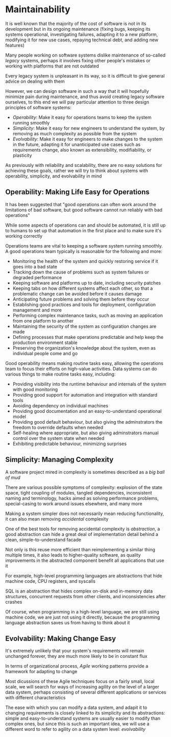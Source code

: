 # Maintainability
It is well known that the majority of the cost of software is not in its development but in its ongoing maintenance (fixing bugs, keeping its systems operational, investigating failures, adapting it to a new platform, modifying it for new use cases, repaying technical debt, and adding new features)

Many people working on software systems dislike maintenance of so-called *legacy* systems, perhaps it involves fixing other people's mistakes or working with platforms that are not outdated

Every legacy system is unpleasant in its way, so it is difficult to give general advice on dealing with them

However, we can design software in such a way that it will hopefully minimize pain during maintenance, and thus avoid creating legacy software ourselves, to this end we will pay particular attention to three design principles of software systems:
- *Operability*: Make it easy for operations teams to keep the system running smoothly
- *Simplicity*: Make it easy for new engineers to understand the system, by removing as much complexity as possible from the system
- *Evolvability*: Make it easy for engineers to make changes to the system in the future, adapting it for unanticipated use cases such as requirements change, also known as extensibility, modifiability, or plasticity

As previously with reliability and scalability, there are no easy solutions for achieving these goals, rather we will try to think about systems with operability, simplicity, and evolvability in mind

## Operability: Making Life Easy for Operations
It has been suggested that "good operations can often work around the limitations of bad software, but good software cannot run reliably with bad operations"

While some aspects of operations can and should be automated, it is still up to humans to set up that automation in the first place and to make sure it's working correctly

Operations teams are vital to keeping a software system running smoothly. A good operations team typically is reasonable for the following and more:
- Monitoring the health of the system and quickly restoring service if it goes into a bad state
- Tracking down the cause of problems such as system failures or degraded performance
- Keeping software and platforms up to date, including security patches
- Keeping tabs on how different systems affect each other, so that a problematic change can be avoided before it causes damage
- Anticipating future problems and solving them before they occur
- Establishing good practices and tools for deployment, configuration management and more
- Performing complex maintenance tasks, such as moving an application from one platform to another
- Maintaining the security of the system as configuration changes are made
- Defining processes that make operations predictable and help keep the production environment stable
- Preserving the organization's knowledge about the system, even as individual people come and go

Good operability means making routine tasks easy, allowing the operations team to focus their efforts on high-value activities. Data systems can do various things to make routine tasks easy, including:
- Providing visibility into the runtime behaviour and internals of the system with good monitoring
- Providing good support for automation and integration with standard tools
- Avoiding dependency on individual machines
- Providing good documentation and an easy-to-understand operational model
- Providing good default behaviour, but also giving the adminstrators the freedom to override defaults when needed
- Self-healing where appropriate, but also giving adminstrators manual control over the system state when needed
- Exhibiting predictable behaviour, minimizing surprises

## Simplicity: Managing Complexity
A software project mired in complexity is sometimes described as a *big ball of mud*

There are various possible symptoms of complexity: explosion of the state space, tight coupling of modules, tangled dependencies, inconsistent naming and terminology, hacks aimed as solving performance problems, special-casing to work around issues elsewhere, and many more

Making a system simpler does not necessarily mean reducing functionality, it can also mean removing *accidental* complexity

One of the best tools for removing accidental complexity is *abstraction*, a good abstraction can hide a great deal of implementation detail behind a clean, simple-to-understand facade

Not only is this reuse more efficient than reimplementing a similar thing multiple times, it also leads to higher-quality software, as quality improvements in the abstracted component benefit all applications that use it

For example, high-level programming languages are abstractions that hide machine code, CPU registers, and syscalls

SQL is an abstraction that hides complex on-disk and in-memory data structures, concurrent requests from other clients, and inconsistencies after crashes

Of course, when programming in a high-level language, we are still using machine code, we are just not using it directly, because the programming language abstraction saves us from having to think about it

## Evolvability: Making Change Easy
It's extremely unlikely that your system's requirements will remain unchanged forever, they are much more likely to be in constant flux

In terms of organizational process, *Agile* working patterns provide a framework for adapting to change

Most dicussions of these Agile techniques focus on a fairly small, local scale, we will search for ways of increasing agility on the level of a larger data system, perhaps consisting of several different applications or services with different characteristics

The ease with which you can modify a data system, and adapit it to changing requirements is closely linked to its simplicity and its abstractions: simple and easy-to-understand systems are usually easier to modify than complex ones, but since this is such an important idea, we will use a different word to refer to agility on a data system level: *evolvability*